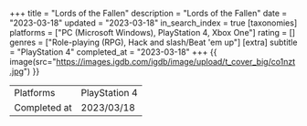 +++
title = "Lords of the Fallen"
description = "Lords of the Fallen"
date = "2023-03-18"
updated = "2023-03-18"
in_search_index = true
[taxonomies]
platforms = ["PC (Microsoft Windows), PlayStation 4, Xbox One"]
rating = []
genres = ["Role-playing (RPG), Hack and slash/Beat 'em up"]
[extra]
subtitle = "PlayStation 4"
completed_at = "2023-03-18"
+++
{{ image(src="https://images.igdb.com/igdb/image/upload/t_cover_big/co1nzt.jpg") }}

|              |            |
| ------------ | ---------- |
| Platforms    | PlayStation 4 |
| Completed at | 2023/03/18 |

